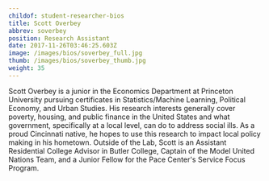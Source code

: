 ```yaml
---
childof: student-researcher-bios
title: Scott Overbey
abbrev: soverbey
position: Research Assistant
date: 2017-11-26T03:46:25.603Z
image: /images/bios/soverbey_full.jpg
thumb: /images/bios/soverbey_thumb.jpg
weight: 35
---
```

Scott Overbey is a junior in the Economics Department at Princeton University pursuing certificates in Statistics/Machine Learning, Political Economy, and Urban Studies. His research interests generally cover poverty, housing, and public finance in the United States and what government, specifically at a local level, can do to address social ills. As a proud Cincinnati native, he hopes to use this research to impact local policy making in his hometown. Outside of the Lab, Scott is an Assistant Residential College Advisor in Butler College, Captain of the Model United Nations Team, and a Junior Fellow for the Pace Center's Service Focus Program.


